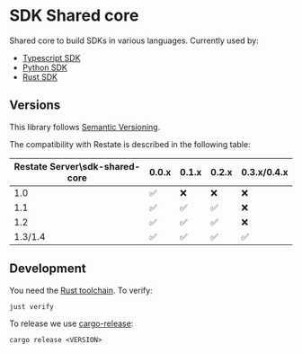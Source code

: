 # SDK Shared core

Shared core to build SDKs in various languages. Currently used by:

* [Typescript SDK](https://github.com/restatedev/sdk-typescript)
* [Python SDK](https://github.com/restatedev/sdk-python)
* [Rust SDK](https://github.com/restatedev/sdk-rust)

## Versions

This library follows [Semantic Versioning](https://semver.org/).

The compatibility with Restate is described in the following table:

| Restate Server\sdk-shared-core | 0.0.x | 0.1.x | 0.2.x | 0.3.x/0.4.x |
|--------------------------------|-------|-------|-------|-------------|
| 1.0                            | ✅     | ❌     | ❌     | ❌           |
| 1.1                            | ✅     | ✅     | ✅     | ❌           |
| 1.2                            | ✅     | ✅     | ✅     | ❌           |
| 1.3/1.4                        | ✅     | ✅     | ✅     | ✅           |

## Development

You need the [Rust toolchain](https://rustup.rs/). To verify:

```
just verify
```

To release we use [cargo-release](https://github.com/crate-ci/cargo-release):

```
cargo release <VERSION>
```

